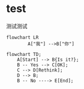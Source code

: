# test
测试测试

```mermaid
flowchart LR
        A["我"] -->B["你"]

```

```mermaid
flowchart TD;
    A[Start] --> B{Is it?};
    B -- Yes --> C[OK];
    C --> D[Rethink];
    D --> B;
    B -- No ----> E[End];
```
